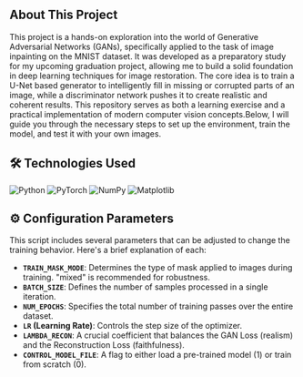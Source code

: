 ## About This Project

This project is a hands-on exploration into the world of Generative Adversarial Networks (GANs), specifically applied to the task of image inpainting on the MNIST dataset.
It was developed as a preparatory study for my upcoming graduation project, allowing me to build a solid foundation in deep learning techniques for image restoration. 
The core idea is to train a U-Net based generator to intelligently fill in missing or corrupted parts of an image, while a discriminator network pushes it to create
realistic and coherent results. This repository serves as both a learning exercise and a practical implementation of modern computer vision concepts.Below, I will 
guide you through the necessary steps to set up the environment, train the model, and test it with your own images.
## 🛠️ Technologies Used
![Python](https://img.shields.io/badge/Python-3776AB?style=for-the-badge&logo=python&logoColor=white)
![PyTorch](https://img.shields.io/badge/PyTorch-%23EE4C2C.svg?style=for-the-badge&logo=PyTorch&logoColor=white)
![NumPy](https://img.shields.io/badge/Numpy-777BB4?style=for-the-badge&logo=numpy&logoColor=white)
![Matplotlib](https://img.shields.io/badge/Matplotlib-%23ffffff.svg?style=for-the-badge&logo=Matplotlib&logoColor=black)

## ⚙️ Configuration Parameters
This script includes several parameters that can be adjusted to change the training behavior. Here's a brief explanation of each:

* **`TRAIN_MASK_MODE`**: Determines the type of mask applied to images during training. "mixed" is recommended for robustness.
* **`BATCH_SIZE`**: Defines the number of samples processed in a single iteration.
* **`NUM_EPOCHS`**: Specifies the total number of training passes over the entire dataset.
* **`LR` (Learning Rate)**: Controls the step size of the optimizer.
* **`LAMBDA_RECON`**: A crucial coefficient that balances the GAN Loss (realism) and the Reconstruction Loss (faithfulness).
* **`CONTROL_MODEL_FILE`**: A flag to either load a pre-trained model (1) or train from scratch (0).
